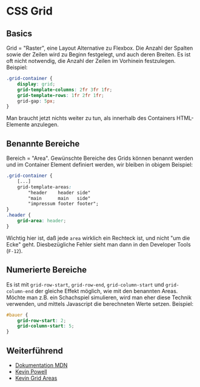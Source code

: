 # CSS Grid

## Basics

Grid = "Raster", eine Layout Alternative zu Flexbox. Die Anzahl der Spalten
sowie der Zeilen wird zu Beginn festgelegt, und auch deren Breiten. Es ist oft
nicht notwendig, die Anzahl der Zeilen im Vorhinein festzulegen. Beispiel:

```css
.grid-container {
    display: grid;
    grid-template-columns: 2fr 3fr 1fr;
    grid-template-rows: 1fr 2fr 1fr;
    grid-gap: 5px;
}
```

Man braucht jetzt nichts weiter zu tun, als innerhalb des Containers
HTML-Elemente anzulegen.

## Benannte Bereiche

Bereich = "Area". Gewünschte Bereiche des Grids können benannt werden und im
Container Element definiert werden, wir bleiben in obigem Beispiel:

```css
.grid-container {
    [...]
    grid-template-areas:
        "header    header side"
        "main      main   side"
        "impressum footer footer";
}
.header {
    grid-area: header;
}
```

Wichtig hier ist, daß jede `area` wirklich ein Rechteck ist, und nicht "um die
Ecke" geht. Diesbezügliche Fehler sieht man dann in den Developer Tools
(`F-12`).

## Numerierte Bereiche

Es ist mit `grid-row-start`, `grid-row-end`, `grid-column-start` und
`grid-column-end` der gleiche Effekt möglich, wie mit den benannten Areas.
Möchte man z.B. ein Schachspiel simulieren, wird man eher diese Technik
verwenden, und mittels Javascript die berechneten Werte setzen. Beispiel:

```css
#bauer {
    grid-row-start: 2;
    grid-column-start: 5;
}
```

## Weiterführend

- [Dokumentation MDN](https://developer.mozilla.org/en-US/docs/Web/CSS/grid)
- [Kevin Powell](https://www.youtube.com/playlist?list=PL4-IK0AVhVjPv5tfS82UF_iQgFp4Bl998)
- [Kevin Grid Areas](https://youtu.be/duH4DLq5yoo?list=PL4-IK0AVhVjPv5tfS82UF_iQgFp4Bl998)
